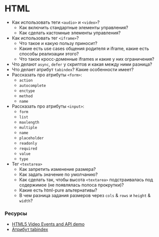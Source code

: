 # HTML

* Как использовать теги `<audio>` и `<video>`?
  * Как включить стандартные элементы управления?
  * Как сделать кастомные элементы управления?
* Как использовать тег `<iframe>`?
  * Что такое и какую пользу приносит?
  * Какие есть use cases общения родителя и iframe, какие есть способы реализации этого?
  * Что такое кросс-доменные iframes и какие у них ограничения?
* Что делают `async`, `defer` у скриптов и какая между ними разница?
* Что делает атрибут `tabindex`? Какие особенности имеет?
* Рассказать про атрибуты `<form>`:
  * `action`
  * `autocomplete`
  * `enctype`
  * `method`
  * `name`
* Рассказать про атрибуты `<input>`:
  * `form`
  * `list`
  * `maxlength`
  * `multiple`
  * `name`
  * `placeholder`
  * `readonly`
  * `required`
  * `value`
  * `type`
* Тег `<textarea>`
  * Как запретить изменение размера?
  * Как задать значение по умолчанию?
  * Как сделать так, чтобы высота `<textarea>` подстраивалась под содержимое (не появлялась полоса прокрутки)?
  * Какие есть html-pure альтернативы?
  * В чем разница задания размеров через `cols` & `rows` и `height` & `width`?

### Ресурсы

* [HTML5 Video Events and API demo](https://www.w3.org/2010/05/video/mediaevents.html)
* [Атрибут tabindex](https://learn.javascript.ru/focus-blur#vklyuchaem-fokusirovku-na-lyubom-elemente-tabindex)
